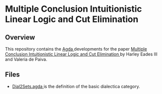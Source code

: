 # Multiple Conclusion Intuitionistic Linear Logic and Cut Elimination

## Overview

This repository contains the [ Agda ](http://wiki.portal.chalmers.se/agda/) developments for the
paper [ Multiple Conclusion Intuitionistic Linear Logic and Cut Elimination ](http://metatheorem.org/papers/FILL-cut-report.pdf)
by Harley Eades III and Valeria de Paiva.

## Files

- [ Dial2Sets.agda ]( Dial2sets.agda ) is the definition of the basic dialectica category.